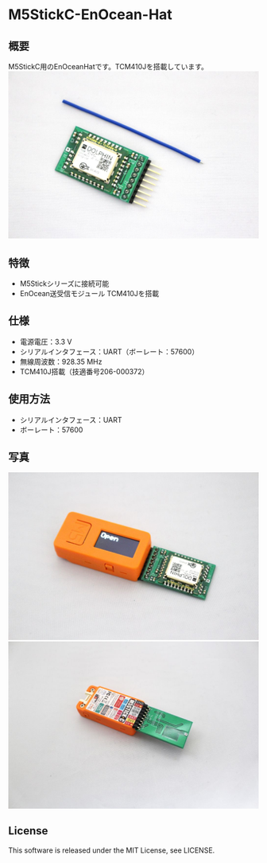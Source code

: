 # M5StickC-EnOcean-Hat

## 概要
M5StickC用のEnOceanHatです。TCM410Jを搭載しています。
![商品](https://github.com/yukima77/M5StickC-EnOcean-Hat/blob/images/img_main.jpg)

## 特徴
* M5Stickシリーズに接続可能
* EnOcean送受信モジュール TCM410Jを搭載

## 仕様
* 電源電圧：3.3 V
* シリアルインタフェース：UART（ボーレート：57600）
* 無線周波数：928.35 MHz
* TCM410J搭載（技適番号206-000372）

## 使用方法
* シリアルインタフェース：UART
* ボーレート：57600

## 写真
![M5StickC_Front](https://github.com/yukima77/M5StickC-EnOcean-Hat/blob/images/img_m5stickc_front.jpg)
![M5StickC_Back](https://github.com/yukima77/M5StickC-EnOcean-Hat/blob/images/img_m5stickc_back.jpg)

## License
This software is released under the MIT License, see LICENSE.
